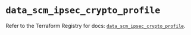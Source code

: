 # `data_scm_ipsec_crypto_profile`

Refer to the Terraform Registry for docs: [`data_scm_ipsec_crypto_profile`](https://registry.terraform.io/providers/paloaltonetworks/scm/1.0.2/docs/data-sources/ipsec_crypto_profile).
